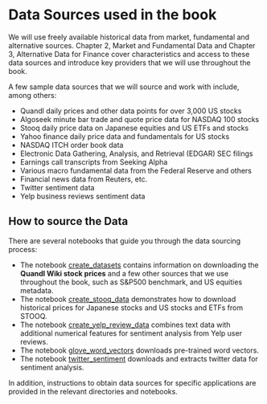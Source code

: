 # Data Sources used in the book

We will use freely available historical data from market, fundamental and alternative sources. Chapter 2, Market and Fundamental Data and Chapter 3, Alternative Data for Finance  cover characteristics and access to these data sources and introduce key providers that we will use throughout the book. 

A few sample data sources that we will source and work with include, among others:
- Quandl daily prices and other data points for over 3,000 US stocks
- Algoseek minute bar trade and quote price data for NASDAQ 100 stocks
- Stooq daily price data on Japanese equities and US ETFs and stocks
- Yahoo finance daily price data and fundamentals for US stocks  
- NASDAQ ITCH order book data
- Electronic Data Gathering, Analysis, and Retrieval (EDGAR) SEC filings
- Earnings call transcripts from Seeking Alpha
- Various macro fundamental data from the Federal Reserve and others
- Financial news data from Reuters, etc.
- Twitter sentiment data
- Yelp business reviews sentiment data

## How to source the Data

There are several notebooks that guide you through the data sourcing process:
- The notebook [create_datasets](create_datasets.ipynb) contains information on downloading the **Quandl Wiki stock prices** and a few other sources that we use throughout the book, such as S&P500 benchmark, and US equities metadata.
- The notebook [create_stooq_data](create_stooq_data.ipynb) demonstrates how to download historical prices for Japanese stocks and US stocks and ETFs from STOOQ.
- The notebook [create_yelp_review_data](create_yelp_review_data.ipynb) combines text data with additional numerical features for sentiment analysis from Yelp user reviews. 
- The notebook [glove_word_vectors](glove_word_vectors.ipynb) downloads pre-trained word vectors.
- The notebook [twitter_sentiment](twitter_sentiment.ipynb) downloads and extracts twitter data for sentiment analysis.

In addition, instructions to obtain data sources for specific applications are provided in the relevant directories and notebooks. 

